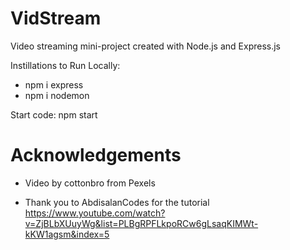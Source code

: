 # VidStream

Video streaming mini-project created with Node.js and Express.js

Instillations to Run Locally:
- npm i express
- npm i nodemon

Start code: npm start

# Acknowledgements

- Video by cottonbro from Pexels

- Thank you to AbdisalanCodes for the tutorial https://www.youtube.com/watch?v=ZjBLbXUuyWg&list=PLBgRPFLkpoRCw6gLsaqKIMWt-kKW1agsm&index=5 